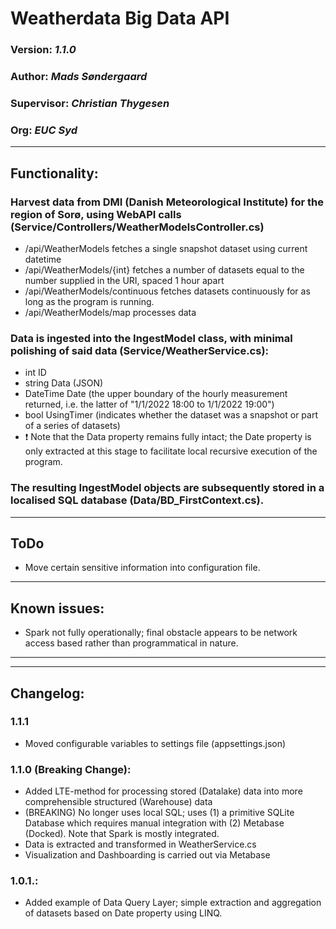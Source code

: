 ﻿# Weatherdata Big Data API
### Version: *1.1.0*
### Author: *Mads Søndergaard*
### Supervisor: *Christian Thygesen*
### Org: *EUC Syd*

---
## Functionality:
### Harvest data from DMI (Danish Meteorological Institute) for the region of Sorø, using WebAPI calls (Service/Controllers/WeatherModelsController.cs)
- /api/WeatherModels fetches a single snapshot dataset using current datetime
- /api/WeatherModels/{int} fetches a number of datasets equal to the number supplied in the URI, spaced 1 hour apart
- /api/WeatherModels/continuous fetches datasets continuously for as long as the program is running.
- /api/WeatherModels/map processes data

### Data is ingested into the IngestModel class, with minimal polishing of said data (Service/WeatherService.cs):
- int ID
- string Data (JSON)
- DateTime Date (the upper boundary of the hourly measurement returned, i.e. the latter of "1/1/2022 18:00 to 1/1/2022 19:00")
- bool UsingTimer (indicates whether the dataset was a snapshot or part of a series of datasets)
- :exclamation: Note that the Data property remains fully intact; the Date property is only extracted at this stage to facilitate local recursive execution of the program.

### The resulting IngestModel objects are subsequently stored in a localised SQL database (Data/BD_FirstContext.cs).
---
## ToDo
- Move certain sensitive information into configuration file.

---
## Known issues:
- Spark not fully operationally; final obstacle appears to be network access based rather than programmatical in nature.

---
---
## Changelog:
### 1.1.1
- Moved configurable variables to settings file (appsettings.json)
### 1.1.0 (Breaking Change):
- Added LTE-method for processing stored (Datalake) data into more comprehensible structured (Warehouse) data
- (BREAKING) No longer uses local SQL; uses (1) a primitive SQLite Database which requires manual integration with (2) Metabase (Docked). Note that Spark is mostly integrated.
- Data is extracted and transformed in WeatherService.cs
- Visualization and Dashboarding is carried out via Metabase


### 1.0.1.:
- Added example of Data Query Layer; simple extraction and aggregation of datasets based on Date property using LINQ.

